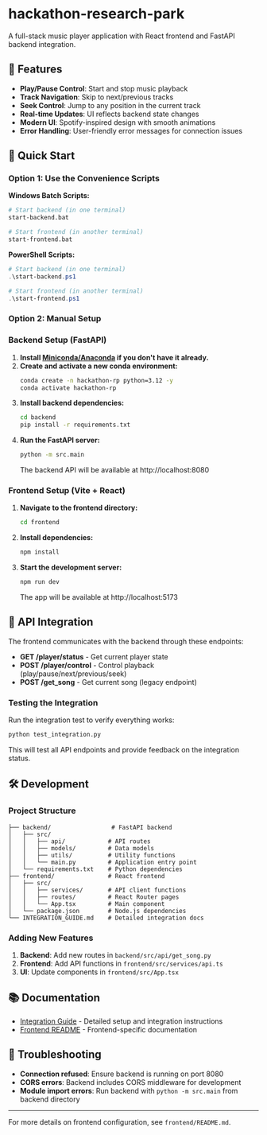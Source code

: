 # hackathon-research-park

A full-stack music player application with React frontend and FastAPI backend integration.

## 🎵 Features

- **Play/Pause Control**: Start and stop music playback
- **Track Navigation**: Skip to next/previous tracks
- **Seek Control**: Jump to any position in the current track
- **Real-time Updates**: UI reflects backend state changes
- **Modern UI**: Spotify-inspired design with smooth animations
- **Error Handling**: User-friendly error messages for connection issues

## 🚀 Quick Start

### Option 1: Use the Convenience Scripts

**Windows Batch Scripts:**
```bash
# Start backend (in one terminal)
start-backend.bat

# Start frontend (in another terminal)  
start-frontend.bat
```

**PowerShell Scripts:**
```powershell
# Start backend (in one terminal)
.\start-backend.ps1

# Start frontend (in another terminal)
.\start-frontend.ps1
```

### Option 2: Manual Setup

### Backend Setup (FastAPI)

1. **Install [Miniconda/Anaconda](https://docs.conda.io/en/latest/miniconda.html) if you don't have it already.**
2. **Create and activate a new conda environment:**
   ```bash
   conda create -n hackathon-rp python=3.12 -y
   conda activate hackathon-rp
   ```
3. **Install backend dependencies:**
   ```bash
   cd backend
   pip install -r requirements.txt
   ```
4. **Run the FastAPI server:**
   ```bash
   python -m src.main
   ```
   The backend API will be available at http://localhost:8080

### Frontend Setup (Vite + React)

1. **Navigate to the frontend directory:**
   ```bash
   cd frontend
   ```
2. **Install dependencies:**
   ```bash
   npm install
   ```
3. **Start the development server:**
   ```bash
   npm run dev
   ```
   The app will be available at http://localhost:5173

## 🔗 API Integration

The frontend communicates with the backend through these endpoints:

- **GET /player/status** - Get current player state
- **POST /player/control** - Control playback (play/pause/next/previous/seek)
- **POST /get_song** - Get current song (legacy endpoint)

### Testing the Integration

Run the integration test to verify everything works:
```bash
python test_integration.py
```

This will test all API endpoints and provide feedback on the integration status.

## 🛠️ Development

### Project Structure
```
├── backend/                 # FastAPI backend
│   ├── src/
│   │   ├── api/            # API routes
│   │   ├── models/         # Data models
│   │   ├── utils/          # Utility functions
│   │   └── main.py         # Application entry point
│   └── requirements.txt    # Python dependencies
├── frontend/               # React frontend
│   ├── src/
│   │   ├── services/       # API client functions
│   │   ├── routes/         # React Router pages
│   │   └── App.tsx         # Main component
│   └── package.json        # Node.js dependencies
└── INTEGRATION_GUIDE.md    # Detailed integration docs
```

### Adding New Features

1. **Backend**: Add new routes in `backend/src/api/get_song.py`
2. **Frontend**: Add API functions in `frontend/src/services/api.ts`
3. **UI**: Update components in `frontend/src/App.tsx`

## 📚 Documentation

- [Integration Guide](INTEGRATION_GUIDE.md) - Detailed setup and integration instructions
- [Frontend README](frontend/README.md) - Frontend-specific documentation

## 🐛 Troubleshooting

- **Connection refused**: Ensure backend is running on port 8080
- **CORS errors**: Backend includes CORS middleware for development
- **Module import errors**: Run backend with `python -m src.main` from backend directory

---

For more details on frontend configuration, see `frontend/README.md`.